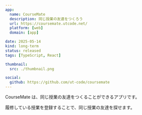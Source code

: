 ```yaml
---
app:
  name: CourseMate
  description: 同じ授業の友達をつくろう
  url: https://coursemate.utcode.net/
  platform: [web]
  domain: [app]

date: 2025-05-14
kind: long-term
status: released
tags: [TypeScript, React]

thumbnail:
  src: ./thumbnail.png

social:
  github: https://github.com/ut-code/coursemate
---
```


CourseMate は、同じ授業の友達をつくることができるアプリです。

履修している授業を登録することで、同じ授業の友達を探せます。
